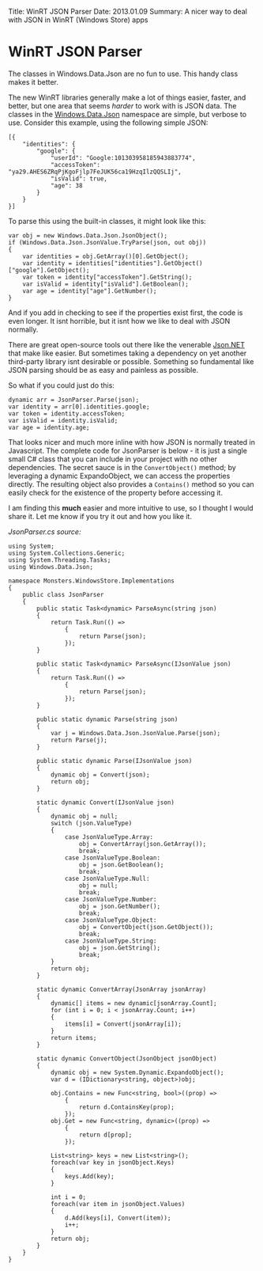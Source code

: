 Title: WinRT JSON Parser
Date: 2013.01.09
Summary: A nicer way to deal with JSON in WinRT (Windows Store) apps

<div class="hero-unit">
<h1>WinRT JSON Parser</h1>
<p>The classes in Windows.Data.Json are no fun to use. This handy class makes it better.</p>
</div>

The new WinRT libraries generally make a lot of things easier, faster, and better, but one area that seems *harder* to work with is JSON data. The classes in the [Windows.Data.Json][WindowsDataJson] namespace are simple, but verbose to use. Consider this example, using the following simple JSON:

	[{
	    "identities": {
	        "google": {
	            "userId": "Google:101303958185943883774",
	            "accessToken": "ya29.AHES6ZRqPjKgoFjlp7FeJUK56ca19HzqIlzQQSLIj",
	            "isValid": true,
	            "age": 38
	        }
	    }
	}]

To parse this using the built-in classes, it might look like this:

<pre class="code"><code class="csharp"><span class="keyword">var</span> obj = <span class="keyword">new</span> Windows.Data.Json.JsonObject();
<span class="keyword">if</span> (Windows.Data.Json.JsonValue.TryParse(json, <span class="keyword">out</span> obj))
{
    <span class="keyword">var</span> identities = obj.GetArray()[0].GetObject();
    <span class="keyword">var</span> identity = identities[<span class="string">&quot;identities&quot;</span>].GetObject()[<span class="string">&quot;google&quot;</span>].GetObject();
    <span class="keyword">var</span> token = identity[<span class="string">&quot;accessToken&quot;</span>].GetString();
    <span class="keyword">var</span> isValid = identity[<span class="string">&quot;isValid&quot;</span>].GetBoolean();
    <span class="keyword">var</span> age = identity[<span class="string">&quot;age&quot;</span>].GetNumber();
}
</code></pre>

And if you add in checking to see if the properties exist first, the code is even longer. It isnt horrible, but it isnt how we like to deal with JSON normally.

There are great open-source tools out there like the venerable [Json.NET][] that make like easier. But sometimes taking a dependency on yet another third-party library isnt desirable or possible. Something so fundamental like JSON parsing should be as easy and painless as possible.

So what if you could just do this:

<pre class="code"><code class="csharp"><span class="keyword">dynamic</span> arr = JsonParser.Parse(json);
<span class="keyword">var</span> identity = arr[0].identities.google;
<span class="keyword">var</span> token = identity.accessToken;
<span class="keyword">var</span> isValid = identity.isValid;
<span class="keyword">var</span> age = identity.age;
</code></pre>

That looks nicer and much more inline with how JSON is normally treated in Javascript. The complete code for JsonParser is below - it is just a single small C# class that you can include in your project with no other dependencies. The secret sauce is in the `ConvertObject()` method; by leveraging a dynamic ExpandoObject, we can access the properties directly. The resulting object also provides a `Contains()` method so you can easily check for the existence of the property before accessing it.

I am finding this __much__ easier and more intuitive to use, so I thought I would share it. Let me know if you try it out and how you like it.

*JsonParser.cs source:*

<pre class="code"><code class="csharp"><span class="keyword">using</span> System;
<span class="keyword">using</span> System.Collections.Generic;
<span class="keyword">using</span> System.Threading.Tasks;
<span class="keyword">using</span> Windows.Data.Json;

<span class="keyword">namespace</span> Monsters.WindowsStore.Implementations
{
    <span class="keyword">public</span> <span class="keyword">class</span> JsonParser
    {
        <span class="keyword">public</span> <span class="keyword">static</span> Task&lt;<span class="keyword">dynamic</span>&gt; ParseAsync(<span class="keyword">string</span> json)
        {
            <span class="keyword">return</span> Task.Run(() =&gt;
                {
                    <span class="keyword">return</span> Parse(json);
                });
        }

        <span class="keyword">public</span> <span class="keyword">static</span> Task&lt;<span class="keyword">dynamic</span>&gt; ParseAsync(IJsonValue json)
        {
            <span class="keyword">return</span> Task.Run(() =&gt;
                {
                    <span class="keyword">return</span> Parse(json);
                });
        }

        <span class="keyword">public</span> <span class="keyword">static</span> <span class="keyword">dynamic</span> Parse(<span class="keyword">string</span> json)
        {
            <span class="keyword">var</span> j = Windows.Data.Json.JsonValue.Parse(json);
            <span class="keyword">return</span> Parse(j);
        }

        <span class="keyword">public</span> <span class="keyword">static</span> <span class="keyword">dynamic</span> Parse(IJsonValue json)
        {
            <span class="keyword">dynamic</span> obj = Convert(json);
            <span class="keyword">return</span> obj;
        }

        <span class="keyword">static</span> <span class="keyword">dynamic</span> Convert(IJsonValue json)
        {
            <span class="keyword">dynamic</span> obj = <span class="keyword">null</span>;
            <span class="keyword">switch</span> (json.ValueType)
            {
                <span class="keyword">case</span> JsonValueType.Array:
                    obj = ConvertArray(json.GetArray());
                    <span class="keyword">break</span>;
                <span class="keyword">case</span> JsonValueType.Boolean:
                    obj = json.GetBoolean();
                    <span class="keyword">break</span>;
                <span class="keyword">case</span> JsonValueType.Null:
                    obj = <span class="keyword">null</span>;
                    <span class="keyword">break</span>;
                <span class="keyword">case</span> JsonValueType.Number:
                    obj = json.GetNumber();
                    <span class="keyword">break</span>;
                <span class="keyword">case</span> JsonValueType.Object:
                    obj = ConvertObject(json.GetObject());
                    <span class="keyword">break</span>;
                <span class="keyword">case</span> JsonValueType.String:
                    obj = json.GetString();
                    <span class="keyword">break</span>;
            }
            <span class="keyword">return</span> obj;
        }

        <span class="keyword">static</span> <span class="keyword">dynamic</span> ConvertArray(JsonArray jsonArray)
        {
            <span class="keyword">dynamic</span>[] items = <span class="keyword">new</span> <span class="keyword">dynamic</span>[jsonArray.Count];
            <span class="keyword">for</span> (<span class="keyword">int</span> i = 0; i &lt; jsonArray.Count; i++)
            {
                items[i] = Convert(jsonArray[i]);
            }
            <span class="keyword">return</span> items;
        }

        <span class="keyword">static</span> <span class="keyword">dynamic</span> ConvertObject(JsonObject jsonObject)
        {
            <span class="keyword">dynamic</span> obj = <span class="keyword">new</span> System.Dynamic.ExpandoObject();
            <span class="keyword">var</span> d = (IDictionary&lt;<span class="keyword">string</span>, <span class="keyword">object</span>&gt;)obj;

            obj.Contains = <span class="keyword">new</span> Func&lt;<span class="keyword">string</span>, <span class="keyword">bool</span>&gt;((prop) =&gt;
                {
                    <span class="keyword">return</span> d.ContainsKey(prop);
                });
            obj.Get = <span class="keyword">new</span> Func&lt;<span class="keyword">string</span>, <span class="keyword">dynamic</span>&gt;((prop) =&gt;
                {
                    <span class="keyword">return</span> d[prop];
                });

            List&lt;<span class="keyword">string</span>&gt; keys = <span class="keyword">new</span> List&lt;<span class="keyword">string</span>&gt;();
            <span class="keyword">foreach</span>(<span class="keyword">var</span> key <span class="keyword">in</span> jsonObject.Keys)
            {
                keys.Add(key);
            }

            <span class="keyword">int</span> i = 0;
            <span class="keyword">foreach</span>(<span class="keyword">var</span> item <span class="keyword">in</span> jsonObject.Values)
            {
                d.Add(keys[i], Convert(item));
                i++;
            }
            <span class="keyword">return</span> obj;
        }
    }
}
</code></pre>


[WindowsDataJson]: http://msdn.microsoft.com/en-us/library/windows/apps/xaml/br240639.aspx
[Json.NET]: http://james.newtonking.com/projects/json-net.aspx